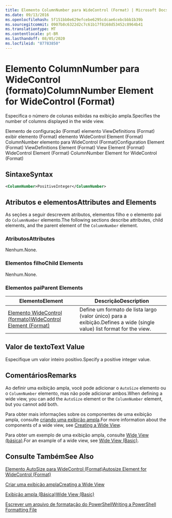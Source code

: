 ```yaml
---
title: Elemento ColumnNumber para WideControl (Format) | Microsoft Docs
ms.date: 09/13/2016
ms.openlocfilehash: 5f151bb0e629efcebe6295cdcae6cebcbbb1b39b
ms.sourcegitcommit: 0907b8c6322d2c7c61b17f8168d53452c8964b41
ms.translationtype: MT
ms.contentlocale: pt-BR
ms.lasthandoff: 08/05/2020
ms.locfileid: "87783850"
---
```

# <a name="columnnumber-element-for-widecontrol-format"></a><span data-ttu-id="51e8d-102">Elemento ColumnNumber para WideControl (formato)</span><span class="sxs-lookup"><span data-stu-id="51e8d-102">ColumnNumber Element for WideControl (Format)</span></span>

<span data-ttu-id="51e8d-103">Especifica o número de colunas exibidas na exibição ampla.</span><span class="sxs-lookup"><span data-stu-id="51e8d-103">Specifies the number of columns displayed in the wide view.</span></span>

<span data-ttu-id="51e8d-104">Elemento de configuração (Format) elemento ViewDefinitions (Format) exibir elemento (Format) elemento WideControl Element (Format) ColumnNumber elemento para WideControl (Format)</span><span class="sxs-lookup"><span data-stu-id="51e8d-104">Configuration Element (Format) ViewDefinitions Element (Format) View Element (Format) WideControl Element (Format) ColumnNumber Element for WideControl (Format)</span></span>

## <a name="syntax"></a><span data-ttu-id="51e8d-105">Sintaxe</span><span class="sxs-lookup"><span data-stu-id="51e8d-105">Syntax</span></span>

```xml
<ColumnNumber>PositiveInteger</ColumnNumber>
```

## <a name="attributes-and-elements"></a><span data-ttu-id="51e8d-106">Atributos e elementos</span><span class="sxs-lookup"><span data-stu-id="51e8d-106">Attributes and Elements</span></span>

<span data-ttu-id="51e8d-107">As seções a seguir descrevem atributos, elementos filho e o elemento pai do `ColumnNumber` elemento.</span><span class="sxs-lookup"><span data-stu-id="51e8d-107">The following sections describe attributes, child elements, and the parent element of the `ColumnNumber` element.</span></span>

### <a name="attributes"></a><span data-ttu-id="51e8d-108">Atributos</span><span class="sxs-lookup"><span data-stu-id="51e8d-108">Attributes</span></span>

<span data-ttu-id="51e8d-109">Nenhum.</span><span class="sxs-lookup"><span data-stu-id="51e8d-109">None.</span></span>

### <a name="child-elements"></a><span data-ttu-id="51e8d-110">Elementos filho</span><span class="sxs-lookup"><span data-stu-id="51e8d-110">Child Elements</span></span>

<span data-ttu-id="51e8d-111">Nenhum.</span><span class="sxs-lookup"><span data-stu-id="51e8d-111">None.</span></span>

### <a name="parent-elements"></a><span data-ttu-id="51e8d-112">Elementos pai</span><span class="sxs-lookup"><span data-stu-id="51e8d-112">Parent Elements</span></span>

|<span data-ttu-id="51e8d-113">Elemento</span><span class="sxs-lookup"><span data-stu-id="51e8d-113">Element</span></span>|<span data-ttu-id="51e8d-114">Descrição</span><span class="sxs-lookup"><span data-stu-id="51e8d-114">Description</span></span>|
|-------------|-----------------|
|[<span data-ttu-id="51e8d-115">Elemento WideControl (formato)</span><span class="sxs-lookup"><span data-stu-id="51e8d-115">WideControl Element (Format)</span></span>](./widecontrol-element-format.md)|<span data-ttu-id="51e8d-116">Define um formato de lista largo (valor único) para a exibição.</span><span class="sxs-lookup"><span data-stu-id="51e8d-116">Defines a wide (single value) list format for the view.</span></span>|

## <a name="text-value"></a><span data-ttu-id="51e8d-117">Valor de texto</span><span class="sxs-lookup"><span data-stu-id="51e8d-117">Text Value</span></span>

<span data-ttu-id="51e8d-118">Especifique um valor inteiro positivo.</span><span class="sxs-lookup"><span data-stu-id="51e8d-118">Specify a positive integer value.</span></span>

## <a name="remarks"></a><span data-ttu-id="51e8d-119">Comentários</span><span class="sxs-lookup"><span data-stu-id="51e8d-119">Remarks</span></span>

<span data-ttu-id="51e8d-120">Ao definir uma exibição ampla, você pode adicionar o `AutoSize` elemento ou o `ColumnNumber` elemento, mas não pode adicionar ambos.</span><span class="sxs-lookup"><span data-stu-id="51e8d-120">When defining a wide view, you can add the `AutoSize` element or the `ColumnNumber` element, but you cannot add both.</span></span>

<span data-ttu-id="51e8d-121">Para obter mais informações sobre os componentes de uma exibição ampla, consulte [criando uma exibição ampla](./creating-a-wide-view.md).</span><span class="sxs-lookup"><span data-stu-id="51e8d-121">For more information about the components of a wide view, see [Creating a Wide View](./creating-a-wide-view.md).</span></span>

<span data-ttu-id="51e8d-122">Para obter um exemplo de uma exibição ampla, consulte [Wide View (básica)](./wide-view-basic.md).</span><span class="sxs-lookup"><span data-stu-id="51e8d-122">For an example of a wide view, see [Wide View (Basic)](./wide-view-basic.md).</span></span>

## <a name="see-also"></a><span data-ttu-id="51e8d-123">Consulte Também</span><span class="sxs-lookup"><span data-stu-id="51e8d-123">See Also</span></span>

[<span data-ttu-id="51e8d-124">Elemento AutoSize para WideControl (Format)</span><span class="sxs-lookup"><span data-stu-id="51e8d-124">Autosize Element for WideControl (Format)</span></span>](./autosize-element-for-widecontrol-format.md)

[<span data-ttu-id="51e8d-125">Criar uma exibição ampla</span><span class="sxs-lookup"><span data-stu-id="51e8d-125">Creating a Wide View</span></span>](./creating-a-wide-view.md)

[<span data-ttu-id="51e8d-126">Exibição ampla (Básica)</span><span class="sxs-lookup"><span data-stu-id="51e8d-126">Wide View (Basic)</span></span>](./wide-view-basic.md)

[<span data-ttu-id="51e8d-127">Escrever um arquivo de formatação do PowerShell</span><span class="sxs-lookup"><span data-stu-id="51e8d-127">Writing a PowerShell Formatting File</span></span>](./writing-a-powershell-formatting-file.md)
